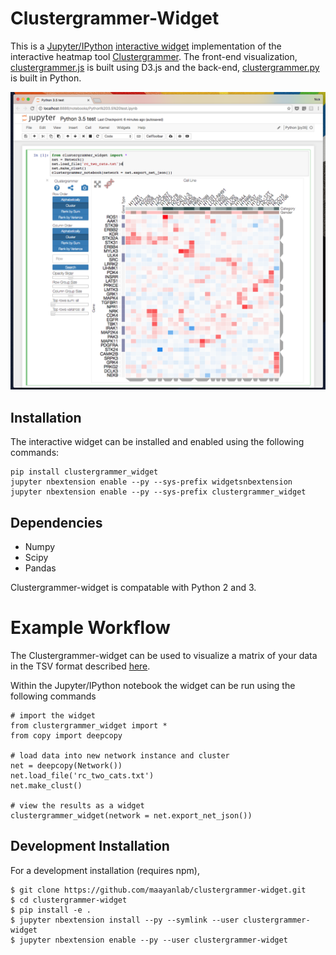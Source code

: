 Clustergrammer-Widget
===============================

This is a [Jupyter/IPython](http://jupyter.org/) [interactive widget](https://github.com/ipython/ipywidgets) implementation of the interactive heatmap tool [Clustergrammer](https://github.com/MaayanLab/clustergrammer). The front-end visualization, [clustergrammer.js](https://github.com/MaayanLab/clustergrammer) is built using D3.js and the back-end, [clustergrammer.py](https://github.com/MaayanLab/clustergrammer-py) is built in Python.

[![demo_screenshot](img/Jupyter_screenshot.png "demo_screenshot.png")](http://nbviewer.jupyter.org/github/MaayanLab/clustergrammer-widget/blob/master/Running_clustergrammer_widget.ipynb)

Installation
------------

The interactive widget can be installed and enabled using the following commands:

    pip install clustergrammer_widget
    jupyter nbextension enable --py --sys-prefix widgetsnbextension
    jupyter nbextension enable --py --sys-prefix clustergrammer_widget

## Dependencies
* Numpy
* Scipy
* Pandas

Clustergrammer-widget is compatable with Python 2 and 3.


# Example Workflow
The Clustergrammer-widget can be used to visualize a matrix of your data in the TSV format described [here](https://github.com/MaayanLab/clustergrammer/tree/working#input-matrix-format).

Within the Jupyter/IPython notebook the widget can be run using the following commands

```
# import the widget
from clustergrammer_widget import *
from copy import deepcopy

# load data into new network instance and cluster
net = deepcopy(Network())
net.load_file('rc_two_cats.txt')
net.make_clust()

# view the results as a widget
clustergrammer_widget(network = net.export_net_json())
```

Development Installation
------------------------
For a development installation (requires npm),

    $ git clone https://github.com/maayanlab/clustergrammer-widget.git
    $ cd clustergrammer-widget
    $ pip install -e .
    $ jupyter nbextension install --py --symlink --user clustergrammer-widget
    $ jupyter nbextension enable --py --user clustergrammer-widget
